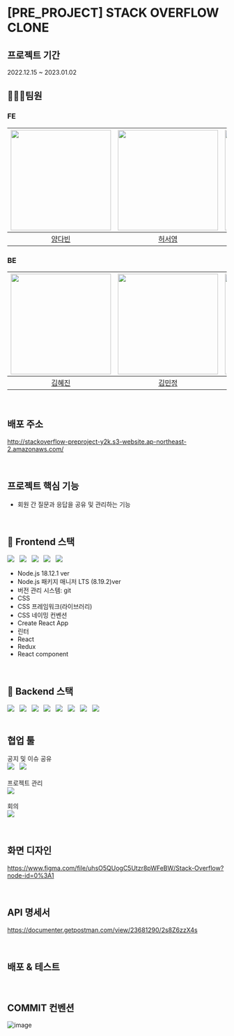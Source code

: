 # [PRE_PROJECT] STACK OVERFLOW CLONE

## 프로젝트 기간
2022.12.15 ~ 2023.01.02
<br>
## 🧑‍🤝‍🧑팀원

### FE
|[<img src="https://user-images.githubusercontent.com/3222504/208596931-cd053077-414e-4f03-aa2b-e5aab0ae7ba6.jpg" width="230px;" alt="">](https://github.com/vinyangda)|[<img src="https://user-images.githubusercontent.com/3222504/208596851-7a973bb3-d1f9-4c0d-8d90-6461f90285a5.jpg" width="230px;" alt="">](https://github.com/ashleysyheo)|[<img src="https://user-images.githubusercontent.com/3222504/208596741-ccdd9f11-336a-462a-adee-22ce90bf77b5.jpeg" width="230px;" alt="">](https://github.com/jingoworld) |
|:---:|:---:|:---:|
|[양다빈](https://github.com/vinyangda)|[허서영](https://github.com/ashleysyheo)|[최진우](https://github.com/jingoworld)|
### BE
|[<img src="https://user-images.githubusercontent.com/3222504/208597601-8ebe734c-4f02-45cd-a7ae-eafcf18e2491.jpg" width="230px;" alt="">](https://github.com/hyejinme)|[<img src="https://user-images.githubusercontent.com/3222504/208598448-77005d6f-63b9-40c7-9f38-2ea51d5c7cdd.png" width="230px;" alt="">](https://github.com/kimmj13)|[<img src="https://user-images.githubusercontent.com/3222504/208600324-750b267f-a1fb-40c5-847e-38bcb7300f87.png" width="230px;" alt="">](https://github.com/Yujeu07) |
|:---:|:---:|:---:|
|[김혜진](https://github.com/hyejinme)|[김민정](https://github.com/kimmj13)|[유제웅](https://github.com/Yujeu07)|

<br>

## 배포 주소
http://stackoverflow-preproject-y2k.s3-website.ap-northeast-2.amazonaws.com/

<br>

## 프로젝트 핵심 기능
- 회원 간 질문과 응답을 공유 및 관리하는 기능

<br>

## 📌 Frontend 스택
<div align=left>
<img src="https://img.shields.io/badge/Node.js-339933?style=for-the-badge&logo=node.js&logoColor=white"> 
&nbsp; <img src="https://img.shields.io/badge/CSS-1572B6?style=for-the-badge&logo=css3&logoColor=white">
&nbsp; <img src="https://img.shields.io/badge/React-61DAFB?style=for-the-badge&logo=react&logoColor=white">
&nbsp; <img src="https://img.shields.io/badge/HTML-61DAFB?style=for-the-badge&logo=html5&logoColor=white">
&nbsp; <img src="https://img.shields.io/badge/Amazon%20S3-61DAFB?style=for-the-badge&logo=amazonS3&logoColor=white">
</div>

- Node.js 18.12.1 ver
- Node.js 패키지 매니저 LTS (8.19.2)ver
- 버전 관리 시스템: git
- CSS
- CSS 프레임워크(라이브러리)
- CSS 네이밍 컨벤션
- Create React App
- 린터
- React
- Redux
- React component 

<br>

## 📌 Backend 스택
<div align=left>
<img src="https://img.shields.io/badge/java-007396?style=for-the-badge&logo=java&logoColor=white"> &nbsp; <img src="https://img.shields.io/badge/springboot-6DB33F?style=for-the-badge&logo=springboot&logoColor=white">
&nbsp; <img src="https://img.shields.io/badge/Spring%20Data%20JPA-6DB33F?style=for-the-badge&logo=liquibase&logoColor=white">
&nbsp; <img src="https://img.shields.io/badge/spring%20security-6DB33F?style=for-the-badge&logo=springsecurity&logoColor=white">
&nbsp; <img src="https://img.shields.io/badge/gradle-02303A?style=for-the-badge&logo=gradle&logoColor=white">
&nbsp; <img src="https://img.shields.io/badge/MySQL-4479A1?style=for-the-badge&logo=mysql&logoColor=white">
&nbsp; <img src="https://img.shields.io/badge/Amazon%20EC2-FF9900?style=for-the-badge&logo=amazonEC2&logoColor=white">
&nbsp; <img src="https://img.shields.io/badge/Amazon%20RDS-527FFF?style=for-the-badge&logo=amazonRDS&logoColor=white">
</div>

<br>

## 협업 툴
공지 및 이슈 공유
<br>
<img src="https://img.shields.io/badge/Discord-5865F2?style=for-the-badge&logo=discord&logoColor=white"> &nbsp; <img src="https://img.shields.io/badge/Notion-000000?style=for-the-badge&logo=notion&logoColor=white">
<br>
<br>
프로젝트 관리
<br>
<img src="https://img.shields.io/badge/GitHub-181717?style=for-the-badge&logo=github&logoColor=white">
<br>
<br>
회의
<br>
<img src="https://img.shields.io/badge/Discord-5865F2?style=for-the-badge&logo=discord&logoColor=white">

<br>

## 화면 디자인
https://www.figma.com/file/uhsO5QUogC5Utzr8pWFeBW/Stack-Overflow?node-id=0%3A1

<br>

## API 명세서
https://documenter.getpostman.com/view/23681290/2s8Z6zzX4s

<br>

## 배포 & 테스트

<br>

## COMMIT 컨벤션
![image](https://user-images.githubusercontent.com/110887976/210195929-7b7e0895-b90a-4710-bbfd-7043ef1ebe21.png)




